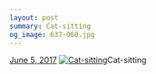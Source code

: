 ```yaml
---
layout: post
summary: Cat-sitting
og_image: 637-960.jpg
---
```


<p>
  <time><a href="/637">June 5, 2017</a></time>
  <a href="/637"><img src="{{ site.assets_url }}/637-480.jpg" srcset="{{ site.assets_url }}/637-240.jpg 240w, {{ site.assets_url }}/637-480.jpg 480w, {{ site.assets_url }}/637-720.jpg 720w, {{ site.assets_url }}/637-960.jpg 960w" sizes="(min-width: 700px) 50vw, calc(100vw - 2rem)" alt="Cat-sitting" /></a><span>Cat-sitting</span>
</p>
